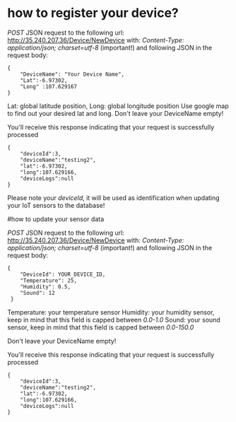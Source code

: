 # how to register your device?

*POST* JSON request to the
following url: http://35.240.207.36/Device/NewDevice 
with: *Content-Type: application/json; charset=utf-8* (important!)
and following JSON in the request body:
```
{
    "DeviceName": "Your Device Name", 
    "Lat":-6.97302, 
    "Long" :107.629167 
}

```
Lat: global latitude position, Long: global longitude position
Use google map to find out your desired lat and long.
Don't leave your DeviceName empty!

You'll receive this response indicating that your request is successfully processed

```
{
    "deviceId":3,
    "deviceName":"testing2",
    "lat":-6.97302,
    "long":107.629166,
    "deviceLogs":null
}
```
Please note your *deviceId*, it will be used as identification when updating your IoT sensors to the database!

#how to update your sensor data 

*POST* JSON request to the
following url: http://35.240.207.36/Device/NewDevice 
with: *Content-Type: application/json; charset=utf-8* (important!)
and following JSON in the request body:
```
{ 
    "DeviceId": YOUR_DEVICE_ID,
    "Temperature": 25,
    "Humidity": 0.5,
    "Sound": 12
 }
```
Temperature: your temperature sensor
Humidity: your humidity sensor, keep in mind that this field is capped between *0.0-1.0*
Sound: your sound sensor, keep in mind that this field is capped between *0.0-150.0*


Don't leave your DeviceName empty!

You'll receive this response indicating that your request is successfully processed

```
{
    "deviceId":3,
    "deviceName":"testing2",
    "lat":-6.97302,
    "long":107.629166,
    "deviceLogs":null
}
```


